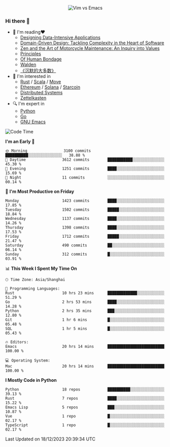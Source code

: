 <p align="center">
    <img src="https://gist.githubusercontent.com/coldnight/e696baffb094e71c96cb302118878eae/raw/40ea5053a6f66cc65f90f437e4173497da225958/banner.gif" alt="Vim vs Emacs" />
</p>

### Hi there 👋

- 📖 I'm reading❤️
    + [Designing Data-Intensive Applications](https://www.oreilly.com/library/view/designing-data-intensive-applications/9781491903063/)
    + [Domain-Driven Design: Tackling Complexity in the Heart of Software](https://www.dddcommunity.org/book/evans_2003/)
    + [Zen and the Art of Motorcycle Maintenance: An Inquiry into Values](https://en.wikipedia.org/wiki/Zen_and_the_Art_of_Motorcycle_Maintenance)
    + [Principles](https://www.principles.com/)
    + [Of Human Bondage](https://en.wikipedia.org/wiki/Of_Human_Bondage)
    + [Walden](https://en.wikipedia.org/wiki/Walden)
    + [《沉默的大多数》](https://en.wikipedia.org/wiki/Silent_majority)
- 🌱 I'm interested in
    + [Rust](https://www.rust-lang.org/) / [Scala](https://www.scala-lang.org/) / [Move](https://github.com/move-language/move/)
    + [Ethereum](https://ethereum.org/en/) / [Solana](https://solana.com/) / [Starcoin](https://github.com/starcoinorg/starcoin)
	+ [Distributed Systems](https://www.linuxzen.com/notes/topics/20200320174417_%E5%88%86%E5%B8%83%E5%BC%8F/)
	+ [Zettelkasten](https://www.linuxzen.com/notes/notes/20220120080920-slip_box/)
- 🔍 I'm expert in
    + [Python](https://www.python.org/)
    + [Go](https://go.dev/)
    + [GNU Emacs](https://www.gnu.org/software/emacs/)

<!--START_SECTION:waka-->
![Code Time](http://img.shields.io/badge/Code%20Time-2%2C553%20hrs%2052%20mins-blue)

**I'm an Early 🐤** 

```text
🌞 Morning                3100 commits        ██████████░░░░░░░░░░░░░░░   38.88 % 
🌆 Daytime                3612 commits        ███████████░░░░░░░░░░░░░░   45.30 % 
🌃 Evening                1251 commits        ████░░░░░░░░░░░░░░░░░░░░░   15.69 % 
🌙 Night                  11 commits          ░░░░░░░░░░░░░░░░░░░░░░░░░   00.14 % 
```
📅 **I'm Most Productive on Friday** 

```text
Monday                   1423 commits        ████░░░░░░░░░░░░░░░░░░░░░   17.85 % 
Tuesday                  1502 commits        █████░░░░░░░░░░░░░░░░░░░░   18.84 % 
Wednesday                1137 commits        ████░░░░░░░░░░░░░░░░░░░░░   14.26 % 
Thursday                 1398 commits        ████░░░░░░░░░░░░░░░░░░░░░   17.53 % 
Friday                   1712 commits        █████░░░░░░░░░░░░░░░░░░░░   21.47 % 
Saturday                 490 commits         ██░░░░░░░░░░░░░░░░░░░░░░░   06.14 % 
Sunday                   312 commits         █░░░░░░░░░░░░░░░░░░░░░░░░   03.91 % 
```


📊 **This Week I Spent My Time On** 

```text
🕑︎ Time Zone: Asia/Shanghai

💬 Programming Languages: 
Rust                     10 hrs 23 mins      █████████████░░░░░░░░░░░░   51.29 % 
Go                       2 hrs 53 mins       ████░░░░░░░░░░░░░░░░░░░░░   14.28 % 
Python                   2 hrs 35 mins       ███░░░░░░░░░░░░░░░░░░░░░░   12.80 % 
Git                      1 hr 6 mins         █░░░░░░░░░░░░░░░░░░░░░░░░   05.48 % 
SQL                      1 hr 5 mins         █░░░░░░░░░░░░░░░░░░░░░░░░   05.43 % 

🔥 Editors: 
Emacs                    20 hrs 14 mins      █████████████████████████   100.00 % 

💻 Operating System: 
Mac                      20 hrs 14 mins      █████████████████████████   100.00 % 
```

**I Mostly Code in Python** 

```text
Python                   18 repos            ██████████░░░░░░░░░░░░░░░   39.13 % 
Rust                     7 repos             ████░░░░░░░░░░░░░░░░░░░░░   15.22 % 
Emacs Lisp               5 repos             ███░░░░░░░░░░░░░░░░░░░░░░   10.87 % 
Vue                      1 repo              █░░░░░░░░░░░░░░░░░░░░░░░░   02.17 % 
TypeScript               1 repo              █░░░░░░░░░░░░░░░░░░░░░░░░   02.17 % 
```




 Last Updated on 18/12/2023 20:39:34 UTC
<!--END_SECTION:waka-->
